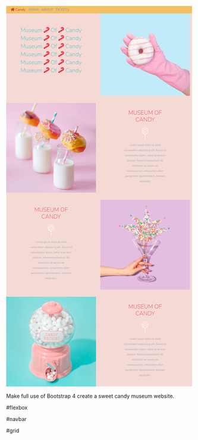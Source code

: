 ![image](https://github.com/megan1028/Candy-Museum/blob/master/candy.png)

Make full use of Bootstrap 4 create a sweet candy museum website.

#flexbox

#navbar

#grid

